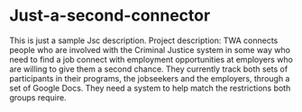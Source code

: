 # Just-a-second-connector
This is just a sample Jsc description.
Project description:
 TWA connects people who are involved with the Criminal Justice system in some way who need to find a job connect with employment opportunities at employers who are willing to give them a second chance. They currently track both sets of participants in their programs, the jobseekers and the employers, through a set of Google Docs. They need a system to help match the restrictions both groups require.
